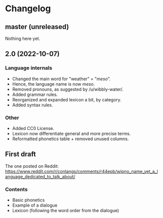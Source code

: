 # Changelog

## master (unreleased)

Nothing here yet.

## 2.0 (2022-10-07)

### Language internals

* Changed the main word for "weather" = "*meso*".
* Hence, the language name is now *meso*.
* Removed pronouns, as suggested by /u/wibbly-water/.
* Added grammar rules.
* Reorganized and expanded lexicon a bit, by category.
* Added syntax rules.

### Other

* Added CC0 License.
* Lexicon now differentiate general and more precise terms.
* Reformatted phonetics table + removed unused columns.

## First draft

The one posted on Reddit: <https://www.reddit.com/r/conlangs/comments/r44epb/wipno_name_yet_a_language_dedicated_to_talk_about/>

### Contents

* Basic phonetics
* Example of a dialogue
* Lexicon (following the word order from the dialogue)
